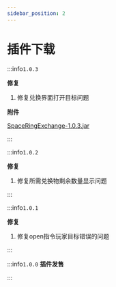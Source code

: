 ```yaml
---
sidebar_position: 2
---
```


# 插件下载

:::info`1.0.3`

**修复**

1. 修复兑换界面打开目标问题

**附件**

[SpaceRingExchange-1.0.3.jar](https://www.goodmc.cn/plugin/SpaceRingExchange/SpaceRingExchange-1.0.3.jar)

:::

:::info`1.0.2`

**修复**

1. 修复所需兑换物剩余数量显示问题

:::

:::info`1.0.1`

**修复**

1. 修复open指令玩家目标错误的问题

:::

:::info`1.0.0`
**插件发售**

:::
